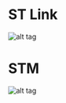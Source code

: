 # ST Link

![alt tag](https://images-na.ssl-images-amazon.com/images/I/41F2am8Pr6L.jpg)

# STM

![alt tag](https://s24.postimg.org/sncfnxzbp/Untitled.png)
